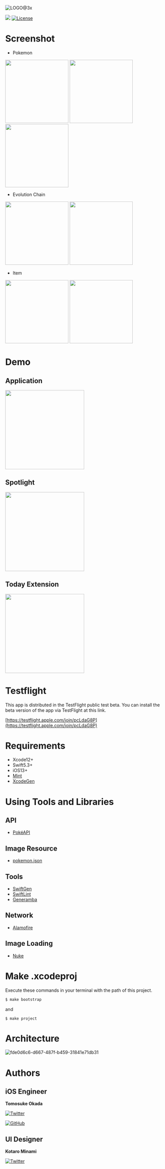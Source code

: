 ![LOGO@3x](https://user-images.githubusercontent.com/20692907/108143644-7a938800-710b-11eb-86ef-e26c03c03f0b.png)


[![](https://github.com/Frog-Frog/Pokedex/workflows/CI/badge.svg)](https://github.com/Frog-Frog/Pokedex/actions?query=workflow%3ACI)
[![License](https://img.shields.io/github/license/Frog-Frog/Pokedex)](https://github.com/Frog-Frog/Pokedex/blob/master/LICENSE)

# Screenshot

- Pokemon

<img src="https://user-images.githubusercontent.com/20692907/108144687-7a948780-710d-11eb-9506-a2dbaf0e4335.png" width="200"> <img src="https://user-images.githubusercontent.com/20692907/108144694-7cf6e180-710d-11eb-93f9-923abc86b71d.png" width="200"> <img src="https://user-images.githubusercontent.com/20692907/108144697-7ff1d200-710d-11eb-8b4e-e891f24a3e50.png" width="200">

- Evolution Chain

<img src="https://user-images.githubusercontent.com/20692907/108144703-83855900-710d-11eb-895d-4f8017270b36.png" width="200"> <img src="https://user-images.githubusercontent.com/20692907/108144706-854f1c80-710d-11eb-8774-e86be19e97b2.png" width="200">

- Item

<img src="https://user-images.githubusercontent.com/20692907/108144716-897b3a00-710d-11eb-9fec-d367299acc78.png" width="200"> <img src="https://user-images.githubusercontent.com/20692907/108144753-9c8e0a00-710d-11eb-9f6d-79db055ea365.png" width="200">

# Demo

## Application

<img src="https://user-images.githubusercontent.com/20692907/102680829-69a7c280-41ff-11eb-8e14-aae8fee7a2a3.gif" width="250">

## Spotlight
<img src="https://user-images.githubusercontent.com/20692907/82819673-b9c5dd00-9edb-11ea-94b1-297ae27d4673.gif" width="250">

## Today Extension
<img src="https://user-images.githubusercontent.com/20692907/82715063-66ca0b00-9ccc-11ea-87fb-771d3fa231cb.gif" width="250">

# Testflight
This app is distributed in the TestFlight public test beta.
You can install the beta version of the app via TestFlight at this link.

[https://testflight.apple.com/join/pcLdaG8P](https://testflight.apple.com/join/pcLdaG8P)

# Requirements
- Xcode12+
- Swift5.3+
- iOS13+
- [Mint](https://github.com/yonaskolb/Mint)
- [XcodeGen](https://github.com/yonaskolb/XcodeGen)

# Using Tools and Libraries

## API
- [PokéAPI](https://pokeapi.co/)

## Image Resource
- [pokemon.json](https://github.com/fanzeyi/pokemon.json)

## Tools
- [SwiftGen](https://github.com/SwiftGen/SwiftGen)
- [SwiftLint](https://github.com/realm/SwiftLint)
- [Generamba](https://github.com/strongself/Generamba)

## Network
- [Alamofire](https://github.com/Alamofire/Alamofire)

## Image Loading
- [Nuke](https://github.com/kean/Nuke)

# Make .xcodeproj
Execute these commands in your terminal with the path of this project.

```ruby
$ make bootstrap
```

and

```
$ make project
```

# Architecture
![fde0d6c6-d667-487f-b459-31841e71db31](https://user-images.githubusercontent.com/20692907/81504158-a551e400-9322-11ea-9457-74e80b7380f1.png)

# Authors

## iOS Engineer

**Tomosuke Okada**

[![Twitter](https://img.shields.io/twitter/follow/fr0g_fr0g?style=social)](https://twitter.com/intent/follow?screen_name=fr0g_fr0g)

[![GitHub](https://img.shields.io/github/followers/Frog-Frog?style=social)](https://github.com/Frog-Frog)

## UI Designer

**Kotaro Minami**

[![Twitter](https://img.shields.io/twitter/follow/arice_kawamako?style=social)](https://twitter.com/intent/follow?screen_name=arice_kawamako)
